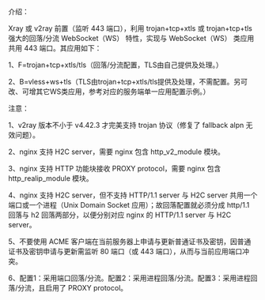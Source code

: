 介绍：

Xray 或 v2ray 前置（监听 443 端口），利用 trojan+tcp+xtls 或 trojan+tcp+tls 强大的回落/分流 WebSocket（WS） 特性，实现与 WebSocket（WS） 类应用共用 443 端口。其应用如下：

1、F=trojan+tcp+xtls/tls（回落/分流配置，TLS由自己提供及处理。）

2、B=vless+ws+tls（TLS由trojan+tcp+xtls/tls提供及处理，不需配置。另可改、可增其它WS类应用，参考对应的服务端单一应用配置示例。）

注意：

1、v2ray 版本不小于 v4.42.3 才完美支持 trojan 协议（修复了 fallback alpn 无效问题）。

2、nginx 支持 H2C server，需要 nginx 包含 http_v2_module 模块。

3、nginx 支持 HTTP 功能块接收 PROXY protocol，需要 nginx 包含 http_realip_module 模块。

4、nginx 支持 H2C server，但不支持 HTTP/1.1 server 与 H2C server 共用一个端口或一个进程（Unix Domain Socket 应用）；故回落配置就必须分成 http/1.1 回落与 h2 回落两部分，以便分别对应 nginx 的 HTTP/1.1 server 与 H2C server。

5、不要使用 ACME 客户端在当前服务器上申请与更新普通证书及密钥，因普通证书及密钥申请与更新需监听 80 端口（或 443 端口），从而与当前应用端口冲突。

6、配置1：采用端口回落/分流。配置2：采用进程回落/分流。配置3：采用进程回落/分流，且启用了 PROXY protocol。
